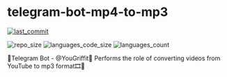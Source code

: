 # telegram-bot-mp4-to-mp3

[![last_commit](https://img.shields.io/github/last-commit/OB11TO/telegram-bot-mp4-to-mp3?style=flat&logo=github)](https://github.com/OB11TO/telegram-bot-mp4-to-mp3/commits)

![repo_size](https://img.shields.io/github/repo-size/OB11TO/telegram-bot-mp4-to-mp3?style=flat&logo=github) ![languages_code_size](https://img.shields.io/github/languages/code-size/OB11TO/telegram-bot-mp4-to-mp3?style=flat&logo=github) ![languages_count](https://img.shields.io/github/languages/top/OB11TO/telegram-bot-mp4-to-mp3?style=flat&logo=github)


🤖Telegram Bot - @YouGriffit🔮 Performs the role of converting videos from YouTube to mp3 format🎞📲
